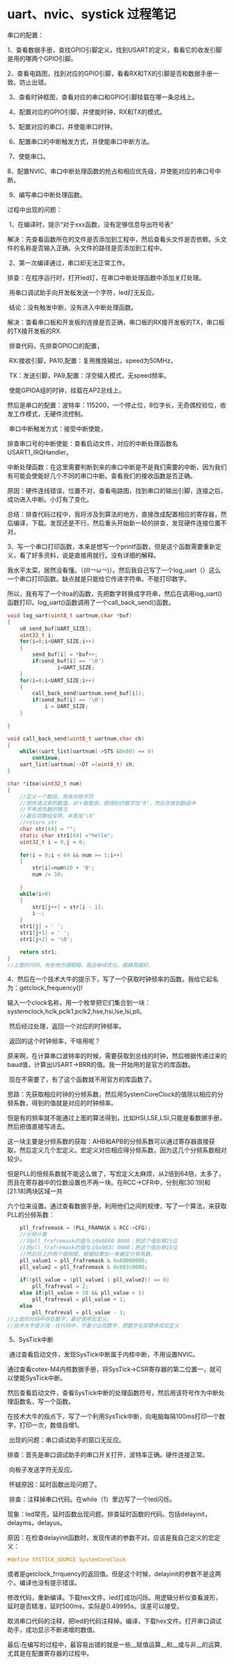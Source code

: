 # uart、nvic、systick 过程笔记

串口的配置：

​	1、查看数据手册，查找GPIO引脚定义，找到USART的定义，看看它的收发引脚是用的哪两个GPIO引脚。

​	2、查看电路图，找到对应的GPIO引脚，看看RX和TX的引脚是否和数据手册一致。防止出错。

​	3、查看时钟框图，查看对应的串口和GPIO引脚挂载在哪一条总线上。

​	4、配置对应的GPIO引脚，并使能时钟，RX和TX的模式。

​	5、配置对应的串口，并使能串口时钟。

​	6、配置串口的中断触发方式，并使能串口中断方法。

​	7、使能串口。

​	8、配置NVIC、串口中断处理函数的抢占和相应优先级，并使能对应的串口号中断。

​	9、编写串口中断处理函数。

过程中出现的问题：

​	1、在编译时，提示“对于xxx函数，没有足够信息导出符号表”

​		解决：先查看函数所在的文件是否添加到工程中，然后查看头文件是否依赖。头文件的名称是否输入正确。头文件的路径是否添加到工程中。

​	2、第一次编译通过，串口却无法正常工作。

​		排查：在程序运行时，打开led灯，在串口中断处理函数中添加关灯处理。

​			用串口调试助手向开发板发送一个字符，led灯无反应。

​			结论：没有触发中断，没有进入中断处理函数。

​		解决：查看串口板和开发板的连接是否正确，串口板的RX接开发板的TX，串口板的TX接开发板的RX.

​			排查代码，先排查GPIO口的配置，

​				RX:接收引脚，PA10,配置：复用推挽输出，speed为50MHz，

​				TX：发送引脚，PA9,配置：浮空输入模式，无speed频率。

​				使能GPIOA组的时钟，挂载在AP2总线上。

​			然后是串口的配置：波特率：115200，一个停止位，8位字长，无奇偶校验位，收发工作模式，无硬件流控制。

​                       串口中断触发方式：接受中断使能，

​			排查串口号的中断使能：查看启动文件，对应的中断处理函数名USART1_IRQHandler。

​			中断处理函数：在这里需要判断到来的串口中断是不是我们需要的中断，因为我们有可能会使能好几个不同的串口中断。查看我们的接收函数是否正确。

​		原因：硬件连线错误，位置不对，查看电路图，找到串口的输出引脚，连接之后，成功进入中断。小灯有了变化。

​		总结：排查代码过程中，我将涉及到算法的地方，直接改成配置相应的寄存器，然后编译，下载。发现还是不行，然后重头开始新一轮的排查，发现硬件连接位置不对。

​	3、写一个串口打印函数，本来是想写一个printf函数，但是这个函数需要重新定义，看了好多资料，说是直接用就行。没有详细的解释。

​		我水平太菜，居然没看懂。（(lll￢ω￢)）。然后我自己写了一个log_uart（）这么一个串口打印函数。缺点就是只能给它传递字符串。不能打印数字。

​		所以，我有写了一个itoa的函数，先把数字转换成字符串，然后在调用log_uart()函数打印。log_uart()函数调用了一个call_back_send()函数。

```C
void log_uart(uint8_t uartnum,char *buf)
{
	u8 send_buf[UART_SIZE];
	uint32_t i;
	for(i=0;i<UART_SIZE;i++)
	{
		send_buf[i] = *buf++;
		if(send_buf[i] == '\0')
				i=UART_SIZE;
	}
	for(i=0;i<UART_SIZE;i++)
	{
		call_back_send(uartnum,send_buf[i]);
		if(send_buf[i] == '\0')
			i = UART_SIZE;
	}
	
}

void call_back_send(uint8_t uartnum,char ch)
{
	while((uart_list[uartnum]->STS &0x80) == 0)
		continue;
	uart_list[uartnum]->DT =(uint8_t) ch;
}

char *itoa(uint32_t num)
{
	//定义一个数组，用来存放字符
	//把传递过来的数值，对十取取余，把得到的数字加‘0’，然后存放到数组中
	//不考虑负数的情况
	//最后将数组反转，末尾加’\0‘
	//return str
	char str[64] = "";
	static char str1[64] ="hello";
	uint32_t i = 0,j = 0;
	
	for(i = 0;i < 64 && num >= 1;i++)
	{
		str[i]=num%10 + '0';
		num /= 10;
		
	}
	while(i>0)
	{
		str1[j++] = str[i - 1];
		i--;
	}
	str1[j] = ' ';
	str1[j+1] = ' ';
	str1[j+2] = '\0';

	return str1;
}
//上面的代码，有些地方很粗糙。我会继续优化，越精简越好。
```



​	4、然后在一个技术大牛的提示下，写了一个获取时钟频率的函数。我给它起名为：getclock_frequency()!

​		输入一个clock名称，用一个枚举把它们集合到一块：systemclock,hclk,pclk1,pclk2,hse,hsi,lse,lsi,pll。

​		然后经过处理，返回一个对应的时钟频率。

​		返回的这个时钟频率，干啥用呢？

​		原来啊，在计算串口波特率的时候，需要获取到总线的时钟，然后根据传递过来的baud值，计算出USART->BRR的值。我一开始用的是官方的库函数。

​		现在不需要了，有了这个函数就不用官方的库函数了。

​		思路：先获取相应时钟的分频系数，然后用SystemCoreClock的值除以相应的分频系数，得到的值就是对应的时钟频率。

​		但是有的频率就不能通过上面的算法得到，比如HSI,LSE,LSI,只能是看数据手册，然后把值直接写进去。

​		这一块主要是分频系数的获取：AHB和APB的分频系数可以通过寄存器直接获取，然后定义几个宏定义。宏定义对应相应得分频系数，因为这几个分频系数相对较少。

​		但是PLL的倍频系数就不能这么做了，写宏定义太麻烦，从2倍到64倍，太多了，而且在寄存器中的位数设置也不再一块。在RCC->CFR中，分别用[30:19]和[21:18]两块区域一共

​		六个位来设置。通过查看数据手册，利用他们之间的规律，写了一个算法，来获取PLL的分频系数：

```C
	pll_frafremask = (PLL_FRAMASK & RCC->CFG); 
	//分频计算
	//将pll_frafremask的值与上0x6000 0000；把这个值右移25位
	//将pll_frafremask的值与上0x003c 0000；把这个值右移18位
	//然后将上的两个值相或，根据结果加一来确定分频系数。
	pll_value1 = pll_frafremask & 0x60000000;
	pll_value2 = pll_frafremask & 0x003c0000;
	
	if((pll_value = (pll_value1 | pll_value2)) == 0)
		pll_frafreval = 2;
	else if(pll_value < 50 && pll_value > 1)
		pll_frafreval = pll_value + 1;
	else
		pll_frafreval = pll_value - 1;
//上面的代码中存在数字，最好使用宏定义。
//技术大牛提示我：在代码中，尽量少出现数字，把数字全部替换成宏定义
```



​	5、SysTick中断

​		通过查看启动文件，发现SysTick中断属于内核中断，不用设置NVIC。

​		通过查看cotex-M4内核数据手册，将SysTick->CSR寄存器的第二位置一，就可以使能SysTick中断。

​		然后查看启动文件，查看SysTick中断的处理函数符号，然后用该符号作为中断处理函数名，写一个函数。

​		在技术大牛的指点下，写了一个利用SysTick中断，向电脑每隔100ms打印一个数字，打印一次，数值自增1。

​		出现的问题：串口调试助手的窗口无反应。

​			排查：首先是串口调试助手的串口开关打开，波特率正确。硬件连接正常。

​			向板子发送字符无反应。

​			怀疑原因：延时函数出现问题了。

​			排查：注释掉串口代码。在while（1）里边写了一个led闪烁。

​			现象：led常亮，延时函数出现问题。排查延时函数的代码。包括delayinit，delayms，delayus。

​			原因：在检查delayinit函数时，发现传递的参数不对。应该是我自己定义的宏定义：

```c
#define SYSTICK_SOURCE SystemCoreClock
```

​			或者是getclock_frrquency的返回值。但是这个时候，delayinit的参数不是这两个。编译也没有提示错误。

​			修改代码，重新编译。下载hex文件。led灯成功闪烁。用逻辑分析仪查看波形，延时是否精准，延时500ms，实际是0.49995s。误差可以接受。

​			取消串口代码的注释，把led的代码注释掉。编译，下载hex文件。打开串口调试助手，成功显示不断递增的数值。



最后:在编写的过程中，最容易出错的就是一些__赋值运算__和__或与非__的运算,尤其是在配置寄存器的过程中。
